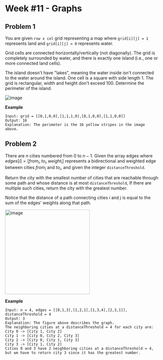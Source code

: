 # Week #11 - Graphs

## Problem 1

You are given `row x col` grid representing a map where `grid[i][j] = 1` represents land and `grid[i][j] = 0` represents water.

Grid cells are connected horizontally/vertically (not diagonally). The grid is completely surrounded by water, and there is exactly one island (i.e., one or more connected land cells).

The island doesn't have "lakes", meaning the water inside isn't connected to the water around the island. One cell is a square with side length 1. The grid is rectangular, width and height don't exceed 100. Determine the perimeter of the island.

![image](https://github.com/CS-221-DS-ALGO/week11-graphs/assets/129171338/5f791154-7519-4037-9f55-09a2f896d330)

**Example**
```
Input: grid = [[0,1,0,0],[1,1,1,0],[0,1,0,0],[1,1,0,0]]
Output: 16
Explanation: The perimeter is the 16 yellow stripes in the image above.
```

## Problem 2

There are $n$ cities numbered from $0$ to $n-1$. Given the array edges where $edges[i] = [from_i, to_i, weight_i]$ represents a bidirectional and weighted edge between cities $from_i$ and $to_i$, and given the integer `distanceThreshold`.

Return the city with the smallest number of cities that are reachable through some path and whose distance is at most `distanceThreshold`, If there are multiple such cities, return the city with the greatest number.

Notice that the distance of a path connecting cities $i$ and $j$ is equal to the sum of the edges' weights along that path.

<img width="277" alt="image" src="https://github.com/CS-221-DS-ALGO/week11-graphs/assets/129171338/66fe1aa5-d437-4db1-bce6-bd229cfe2c32">


**Example**
```
Input: n = 4, edges = [[0,1,3],[1,2,1],[1,3,4],[2,3,1]], distanceThreshold = 4
Output: 3
Explanation: The figure above describes the graph. 
The neighboring cities at a distanceThreshold = 4 for each city are:
City 0 -> [City 1, City 2] 
City 1 -> [City 0, City 2, City 3] 
City 2 -> [City 0, City 1, City 3] 
City 3 -> [City 1, City 2] 
Cities 0 and 3 have 2 neighboring cities at a distanceThreshold = 4, but we have to return city 3 since it has the greatest number.
```

